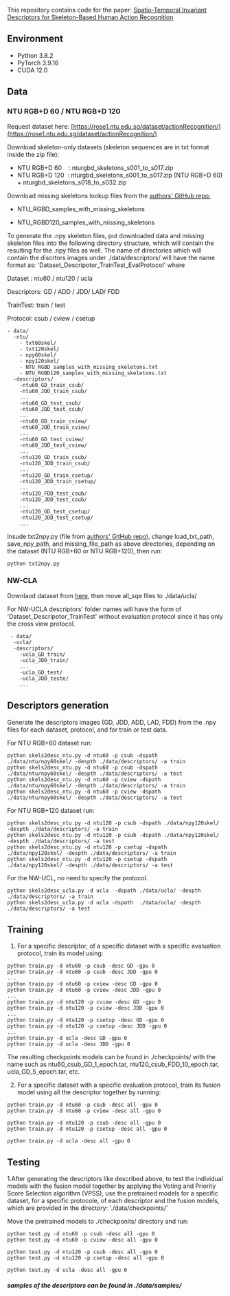 This repository contains code for the paper:  [Spatio-Temporal Invariant Descriptors for
Skeleton-Based Human Action Recognition](https://) 

## Environment

* Python 3.8.2
* PyTorch 3.9.16
* CUDA 12.0

## Data



### NTU RGB+D 60 / NTU RGB+D 120

Request dataset here: [https://rose1.ntu.edu.sg/dataset/actionRecognition/](https://rose1.ntu.edu.sg/dataset/actionRecognition/)

Download skeleton-only datasets (skeleton sequences are in txt format inside the zip file): 
* NTU RGB+D 60 &nbsp;&nbsp;&nbsp;:   nturgbd_skeletons_s001_to_s017.zip
* NTU RGB+D 120&nbsp;&nbsp;:  nturgbd_skeletons_s001_to_s017.zip (NTU RGB+D 60) + nturgbd_skeletons_s018_to_s032.zip

Download missing skeletons lookup files from the [authors' GitHub repo:](https://github.com/shahroudy/NTURGB-D?tab=readme-ov-file#samples-with-missing-skeletons)

* NTU_RGBD_samples_with_missing_skeletons

* NTU_RGBD120_samples_with_missing_skeletons

To generate the .npy skeleton files, put downloaded data and missing skeleton files into the following directory structure, which will contain the resulting for the .npy files as well. The name of directories which will contain the discrtors images under ./data/descriptors/ will have the name format as: 'Dataset_Descripotor_TrainTest_EvalProtocol' where 

Dataset :  ntu60 / ntu120 / ucla 

Descriptors: GD / ADD / JDD/ LAD/ FDD 

TrainTest: train / test 

Protocol: csub / cview / csetup 



```
- data/
  -ntu/
    - txt60skel/
    - txt120skel/
    - npy60skel/
    - npy120skel/
    - NTU_RGBD_samples_with_missing_skeletons.txt
    - NTU_RGBD120_samples_with_missing_skeletons.txt
  -descriptors/
    -ntu60_GD_train_csub/
    -ntu60_JDD_train_csub/
    ... 
    -ntu60_GD_test_csub/
    -ntu60_JDD_test_csub/ 
    ...
    -ntu60_GD_train_cview/
    -ntu60_JDD_train_cview/
    ... 
    -ntu60_GD_test_cview/
    -ntu60_JDD_test_cview/
    ...
    -ntu120_GD_train_csub/
    -ntu120_JDD_train_csub/
    ...
    -ntu120_GD_train_csetup/
    -ntu120_JDD_train_csetup/
    ...
    -ntu120_FDD_test_csub/
    -ntu120_JDD_test_csub/
    ...
    -ntu120_GD_test_csetup/
    -ntu120_JDD_test_csetup/
    ...
```

Insude txt2npy.py (file from [authors' GitHub repo](https://github.com/shahroudy/NTURGB-D?tab=readme-ov-file#samples-with-missing-skeletons)), change load_txt_path, save_npy_path, and missing_file_path as above directories, depending on the dataset (NTU RGB+60 or NTU RGB+120), then run:
```console
python txt2npy.py 
```

### NW-CLA

Downlaod dataset from [here](https://www.dropbox.com/s/10pcm4pksjy6mkq/all_sqe.zip?e=1&dl=0), then move all_sqe files to ./data/ucla/

For NW-UCLA descriptors' folder names will have the form of 'Dataset_Descripotor_TrainTest' without evaluation protocol since it has only the cross view protocol.

```console
 - data/
  -ucla/
  -descriptors/
    -ucla_GD_train/ 
    -ucla_JDD_train/
    ...        
    -ucla_GD_test/
    -ucla_JDD_teste/
    ...
```
## Descriptors generation

Generate the descriptors images (GD, JDD, ADD, LAD, FDD) from the .npy files for each dataset, protocol, and for train or test data.

For  NTU RGB+60 dataset run:

```
python skels2desc_ntu.py -d ntu60 -p csub -dspath ./data/ntu/npy60skel/ -despth ./data/descriptors/ -a train
python skels2desc_ntu.py -d ntu60 -p csub -dspath ./data/ntu/npy60skel/ -despth ./data/descriptors/ -a test
python skels2desc_ntu.py -d ntu60 -p cview -dspath ./data/ntu/npy60skel/ -despth ./data/descriptors/ -a train
python skels2desc_ntu.py -d ntu60 -p cview -dspath ./data/ntu/npy60skel/ -despth ./data/descriptors/ -a test
```

For  NTU RGB+120 dataset run:

```
python skels2desc_ntu.py -d ntu120 -p csub -dspath ./data/npy120skel/ -despth ./data/descriptors/ -a train
python skels2desc_ntu.py -d ntu120 -p csub -dspath ./data/npy120skel/ -despth ./data/descriptors/ -a test
python skels2desc_ntu.py -d ntu120 -p csetup -dspath ./data/npy120skel/ -despth ./data/descriptors/ -a train
python skels2desc_ntu.py -d ntu120 -p csetup -dspath ./data/npy120skel/ -despth ./data/descriptors/ -a test
```

For the NW-UCL, no need to specify the protocol.
```
python skels2desc_ucla.py -d ucla  -dspath ./data/ucla/ -despth ./data/descriptors/ -a train
python skels2desc_ucla.py -d ucla -dspath  ./data/ucla/ -despth ./data/descriptors/ -a test
```

## Training


1. For a specific descriptor, of a specific dataset with a specific evaluation protocol, train its model using:


```
python train.py -d ntu60 -p csub -desc GD -gpu 0
python train.py -d ntu60 -p csub -desc JDD -gpu 0
...
python train.py -d ntu60 -p cview -desc GD -gpu 0
python train.py -d ntu60 -p cview -desc JDD -gpu 0
...
python train.py -d ntu120 -p cview -desc GD -gpu 0
python train.py -d ntu120 -p cview -desc JDD -gpu 0
...
python train.py -d ntu120 -p csetup -desc GD -gpu 0
python train.py -d ntu120 -p csetup -desc JDD -gpu 0
...
python train.py -d ucla -desc GD -gpu 0
python train.py -d ucla -desc JDD -gpu 0
```

The resulting checkpoints models can be found in ./checkpoints/ with the name such as ntu60_csub_GD_1_epoch.tar,  ntu120_csub_FDD_10_epoch.tar, ucla_GD_5_epoch.tar, etc.

2. For a specific dataset with a specific evaluation protocol, train its fusion model using all the descriptor together by running:

```
python train.py -d ntu60 -p csub -desc all -gpu 0
python train.py -d ntu60 -p cview -desc all -gpu 0

python train.py -d ntu120 -p csub -desc all -gpu 0
python train.py -d ntu120 -p csetup -desc all -gpu 0

python train.py -d ucla -desc all -gpu 0
```

## Testing

1.After generating the descriptors like described above, to test the individual models with the fusion model together by applying the Voting and Priority Score Selection algorithm (VPSS), use the pretrained models for a specific dataset, for a specific protocole,  of each descriptor and the fusion models, which are provided in the directory: './data/checkpoints/'

Move the pretrained models to ./checkponits/ directory and run: 


```
python test.py -d ntu60 -p csub -desc all -gpu 0
python test.py -d ntu60 -p cview -desc all -gpu 0

python test.py -d ntu120 -p csub -desc all -gpu 0
python test.py -d ntu120 -p csetup -desc all -gpu 0

python test.py -d ucla -desc all -gpu 0
```

##### samples of the  descriptors can be found in ./data/samples/

